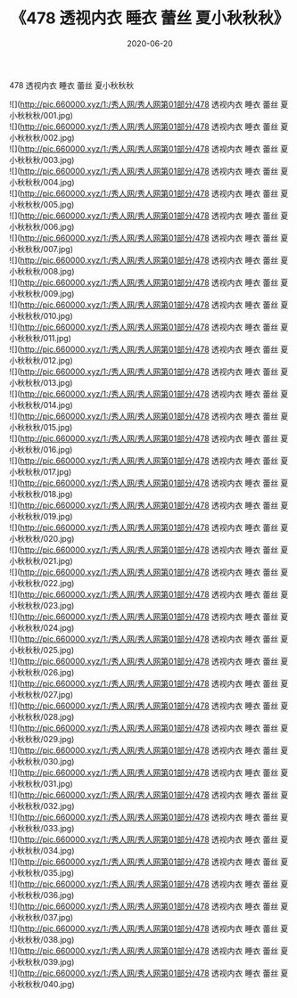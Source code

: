 ﻿---
layout: post
title:  《478 透视内衣 睡衣 蕾丝 夏小秋秋秋》
date:   2020-06-20
img: http://pic.660000.xyz/1:/秀人网/秀人网第01部分/478 透视内衣 睡衣 蕾丝 夏小秋秋秋/000.jpg
categories: [美女, 清纯, 唯美]
---

478 透视内衣 睡衣 蕾丝 夏小秋秋秋

  ![](http://pic.660000.xyz/1:/秀人网/秀人网第01部分/478 透视内衣 睡衣 蕾丝 夏小秋秋秋/001.jpg) <br> ![](http://pic.660000.xyz/1:/秀人网/秀人网第01部分/478 透视内衣 睡衣 蕾丝 夏小秋秋秋/002.jpg) <br> ![](http://pic.660000.xyz/1:/秀人网/秀人网第01部分/478 透视内衣 睡衣 蕾丝 夏小秋秋秋/003.jpg) <br> ![](http://pic.660000.xyz/1:/秀人网/秀人网第01部分/478 透视内衣 睡衣 蕾丝 夏小秋秋秋/004.jpg) <br> ![](http://pic.660000.xyz/1:/秀人网/秀人网第01部分/478 透视内衣 睡衣 蕾丝 夏小秋秋秋/005.jpg) <br> ![](http://pic.660000.xyz/1:/秀人网/秀人网第01部分/478 透视内衣 睡衣 蕾丝 夏小秋秋秋/006.jpg) <br> ![](http://pic.660000.xyz/1:/秀人网/秀人网第01部分/478 透视内衣 睡衣 蕾丝 夏小秋秋秋/007.jpg) <br> ![](http://pic.660000.xyz/1:/秀人网/秀人网第01部分/478 透视内衣 睡衣 蕾丝 夏小秋秋秋/008.jpg) <br> ![](http://pic.660000.xyz/1:/秀人网/秀人网第01部分/478 透视内衣 睡衣 蕾丝 夏小秋秋秋/009.jpg) <br> ![](http://pic.660000.xyz/1:/秀人网/秀人网第01部分/478 透视内衣 睡衣 蕾丝 夏小秋秋秋/010.jpg) <br> ![](http://pic.660000.xyz/1:/秀人网/秀人网第01部分/478 透视内衣 睡衣 蕾丝 夏小秋秋秋/011.jpg) <br> ![](http://pic.660000.xyz/1:/秀人网/秀人网第01部分/478 透视内衣 睡衣 蕾丝 夏小秋秋秋/012.jpg) <br> ![](http://pic.660000.xyz/1:/秀人网/秀人网第01部分/478 透视内衣 睡衣 蕾丝 夏小秋秋秋/013.jpg) <br> ![](http://pic.660000.xyz/1:/秀人网/秀人网第01部分/478 透视内衣 睡衣 蕾丝 夏小秋秋秋/014.jpg) <br> ![](http://pic.660000.xyz/1:/秀人网/秀人网第01部分/478 透视内衣 睡衣 蕾丝 夏小秋秋秋/015.jpg) <br> ![](http://pic.660000.xyz/1:/秀人网/秀人网第01部分/478 透视内衣 睡衣 蕾丝 夏小秋秋秋/016.jpg) <br> ![](http://pic.660000.xyz/1:/秀人网/秀人网第01部分/478 透视内衣 睡衣 蕾丝 夏小秋秋秋/017.jpg) <br> ![](http://pic.660000.xyz/1:/秀人网/秀人网第01部分/478 透视内衣 睡衣 蕾丝 夏小秋秋秋/018.jpg) <br> ![](http://pic.660000.xyz/1:/秀人网/秀人网第01部分/478 透视内衣 睡衣 蕾丝 夏小秋秋秋/019.jpg) <br> ![](http://pic.660000.xyz/1:/秀人网/秀人网第01部分/478 透视内衣 睡衣 蕾丝 夏小秋秋秋/020.jpg) <br> ![](http://pic.660000.xyz/1:/秀人网/秀人网第01部分/478 透视内衣 睡衣 蕾丝 夏小秋秋秋/021.jpg) <br> ![](http://pic.660000.xyz/1:/秀人网/秀人网第01部分/478 透视内衣 睡衣 蕾丝 夏小秋秋秋/022.jpg) <br> ![](http://pic.660000.xyz/1:/秀人网/秀人网第01部分/478 透视内衣 睡衣 蕾丝 夏小秋秋秋/023.jpg) <br> ![](http://pic.660000.xyz/1:/秀人网/秀人网第01部分/478 透视内衣 睡衣 蕾丝 夏小秋秋秋/024.jpg) <br> ![](http://pic.660000.xyz/1:/秀人网/秀人网第01部分/478 透视内衣 睡衣 蕾丝 夏小秋秋秋/025.jpg) <br> ![](http://pic.660000.xyz/1:/秀人网/秀人网第01部分/478 透视内衣 睡衣 蕾丝 夏小秋秋秋/026.jpg) <br> ![](http://pic.660000.xyz/1:/秀人网/秀人网第01部分/478 透视内衣 睡衣 蕾丝 夏小秋秋秋/027.jpg) <br> ![](http://pic.660000.xyz/1:/秀人网/秀人网第01部分/478 透视内衣 睡衣 蕾丝 夏小秋秋秋/028.jpg) <br> ![](http://pic.660000.xyz/1:/秀人网/秀人网第01部分/478 透视内衣 睡衣 蕾丝 夏小秋秋秋/029.jpg) <br> ![](http://pic.660000.xyz/1:/秀人网/秀人网第01部分/478 透视内衣 睡衣 蕾丝 夏小秋秋秋/030.jpg) <br> ![](http://pic.660000.xyz/1:/秀人网/秀人网第01部分/478 透视内衣 睡衣 蕾丝 夏小秋秋秋/031.jpg) <br> ![](http://pic.660000.xyz/1:/秀人网/秀人网第01部分/478 透视内衣 睡衣 蕾丝 夏小秋秋秋/032.jpg) <br> ![](http://pic.660000.xyz/1:/秀人网/秀人网第01部分/478 透视内衣 睡衣 蕾丝 夏小秋秋秋/033.jpg) <br> ![](http://pic.660000.xyz/1:/秀人网/秀人网第01部分/478 透视内衣 睡衣 蕾丝 夏小秋秋秋/034.jpg) <br> ![](http://pic.660000.xyz/1:/秀人网/秀人网第01部分/478 透视内衣 睡衣 蕾丝 夏小秋秋秋/035.jpg) <br> ![](http://pic.660000.xyz/1:/秀人网/秀人网第01部分/478 透视内衣 睡衣 蕾丝 夏小秋秋秋/036.jpg) <br> ![](http://pic.660000.xyz/1:/秀人网/秀人网第01部分/478 透视内衣 睡衣 蕾丝 夏小秋秋秋/037.jpg) <br> ![](http://pic.660000.xyz/1:/秀人网/秀人网第01部分/478 透视内衣 睡衣 蕾丝 夏小秋秋秋/038.jpg) <br> ![](http://pic.660000.xyz/1:/秀人网/秀人网第01部分/478 透视内衣 睡衣 蕾丝 夏小秋秋秋/039.jpg) <br> ![](http://pic.660000.xyz/1:/秀人网/秀人网第01部分/478 透视内衣 睡衣 蕾丝 夏小秋秋秋/040.jpg) <br>